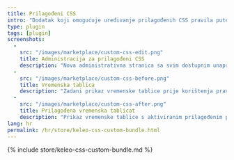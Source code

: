 ```yaml
---
title: Prilagođeni CSS
intro: "Dodatak koji omogućuje uređivanje prilagođenih CSS pravila putem administrativnog ekrana."
type: plugin
tags: [plugin]
screenshots:
  - 
    src: "/images/marketplace/custom-css-edit.png"
    title: Administracija za prilagođeni CSS
    description: "Nova administrativna stranica sa svim dostupnim unaprijed određenim pravilima" 
  -
    src: "/images/marketplace/custom-css-before.png"
    title: Vremenska tablica
    description: "Zadani prikaz vremenske tablice prije korištenja pravila"
  - 
    src: "/images/marketplace/custom-css-after.png"
    title: Prilagođena vremenska tablicat
    description: "Prikaz vremenske tablice s aktiviranim prilagođenim pravilima: istakni aktivne zapise, sakrij zapise koji se preklapaju"
lang: hr
permalink: /hr/store/keleo-css-custom-bundle.html
---
```


{% include store/keleo-css-custom-bundle.md %}
